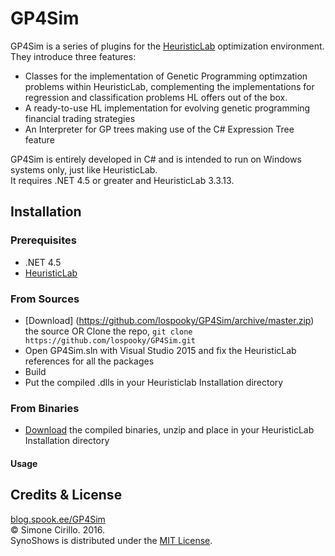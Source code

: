 # GP4Sim

GP4Sim is a series of plugins for the [HeuristicLab](http://dev.heuristiclab.com) optimization environment.
They introduce three features:
* Classes for the implementation of Genetic Programming optimzation problems within HeuristicLab, complementing the implementations for regression and classification problems HL offers out of the box.
* A ready-to-use HL implementation for evolving genetic programming financial trading strategies 
* An Interpreter for GP trees making use of the C# Expression Tree feature
<p>
GP4Sim is entirely developed in C# and is intended to run on Windows systems only, just like HeuristicLab.<br>
It requires .NET 4.5 or greater and HeuristicLab 3.3.13.<br>
</p>

## Installation

### Prerequisites
* .NET 4.5
* [HeuristicLab](http://dev.heuristiclab.com)

### From Sources
* [Download] (https://github.com/lospooky/GP4Sim/archive/master.zip) the source OR Clone the repo, `git clone https://github.com/lospooky/GP4Sim.git`
* Open GP4Sim.sln with Visual Studio 2015 and fix the HeuristicLab references for all the packages
* Build
* Put the compiled .dlls in your Heuristiclab Installation directory

### From Binaries
* [Download](https://github.com/lospooky/GP4Sim/releases/download/v1.0/GP4Sim-v1.0.zip) the compiled binaries, unzip and place in your HeuristicLab Installation directory

#### Usage

## Credits & License
[blog.spook.ee/GP4Sim](blog.spook.ee/GP4Sim)<br>
© Simone Cirillo. 2016.<br>
SynoShows is distributed under the [MIT License](https://opensource.org/licenses/MIT).<br>

